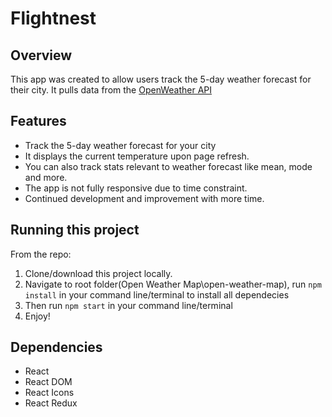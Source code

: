 # Flightnest

## Overview

This app was created to allow users track the 5-day weather forecast for their city. It pulls data from the [OpenWeather API](https://openweathermap.org/api)

## Features

- Track the 5-day weather forecast for your city
- It displays the current temperature upon page refresh.
- You can also track stats relevant to weather forecast like mean, mode and more.
- The app is not fully responsive due to time constraint.
- Continued development and improvement with more time.

## Running this project

From the repo:

1. Clone/download this project locally.
2. Navigate to root folder(Open Weather Map\open-weather-map), run `npm install` in your command line/terminal to install all dependecies
3. Then run `npm start` in your command line/terminal
4. Enjoy!

## Dependencies

- React
- React DOM
- React Icons
- React Redux
